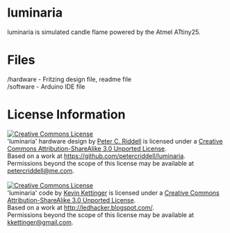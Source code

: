 luminaria
=========

luminaria is simulated candle flame powered by the Atmel ATtiny25.


Files
=====

/hardware - Fritzing design file, readme file<br>
/software - Arduino IDE file

License Information
===================

<a rel="license" href="http://creativecommons.org/licenses/by-sa/3.0/deed.en_US"><img alt="Creative Commons License" style="border-width:0" src="http://i.creativecommons.org/l/by-sa/3.0/88x31.png" /></a><br /><span xmlns:dct="http://purl.org/dc/terms/" property="dct:title">'luminaria' hardware design</span> by <a xmlns:cc="http://creativecommons.org/ns#" href="https://sites.google.com/site/creationsbypeter/" property="cc:attributionName" rel="cc:attributionURL">Peter C. Riddell</a> is licensed under a <a rel="license" href="http://creativecommons.org/licenses/by-sa/3.0/deed.en_US">Creative Commons Attribution-ShareAlike 3.0 Unported License</a>.<br />Based on a work at <a xmlns:dct="http://purl.org/dc/terms/" href="https://github.com/petercriddell/luminaria" rel="dct:source">https://github.com/petercriddell/luminaria</a>.<br />Permissions beyond the scope of this license may be available at <a xmlns:cc="http://creativecommons.org/ns#" href="petercriddell@me.com" rel="cc:morePermissions">petercriddell@me.com</a>.
<br>
<br>
<a rel="license" href="http://creativecommons.org/licenses/by-sa/3.0/deed.en_US"><img alt="Creative Commons License" style="border-width:0" src="http://i.creativecommons.org/l/by-sa/3.0/88x31.png" /></a><br /><span xmlns:dct="http://purl.org/dc/terms/" property="dct:title">'luminaria' code</span> by <a xmlns:cc="http://creativecommons.org/ns#" href="http://ledhacker.blogspot.com/" property="cc:attributionName" rel="cc:attributionURL">Kevin Kettinger</a> is licensed under a <a rel="license" href="http://creativecommons.org/licenses/by-sa/3.0/deed.en_US">Creative Commons Attribution-ShareAlike 3.0 Unported License</a>.<br />Based on a work at <a xmlns:dct="http://purl.org/dc/terms/" href="http://ledhacker.blogspot.com/" rel="dct:source">http://ledhacker.blogspot.com/</a>.<br />Permissions beyond the scope of this license may be available at <a xmlns:cc="http://creativecommons.org/ns#" href="kkettinger@gmail.com" rel="cc:morePermissions">kkettinger@gmail.com</a>.
